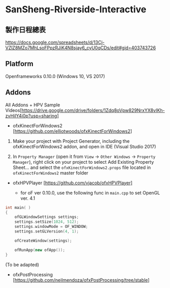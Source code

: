 # SanSheng-Riverside-Interactive

## 製作日程總表
https://docs.google.com/spreadsheets/d/13Cj-VZlZ8MZo7MhLsoFPpzRJiK4N8sjay6_cyU0qCDs/edit#gid=403743726

## Platform

Openframeworks 0.10.0 (Windows 10, VS 2017)

## Addons
All Addons + HPV Sample Videos[https://drive.google.com/drive/folders/1Zdq8oVpw829NrxYX8vIKh-zvHiIY4i0p?usp=sharing]

* ofxKinectForWindows2 [https://github.com/elliotwoods/ofxKinectForWindows2]

1. Make your project with Project Generator, including the ofxKinectForWindows2 addon, and open in IDE (Visual Studio 2017)

2. In `Property Manager` (open it from `View` -> `Other Windows` -> `Property Manager`), right click on your project to select Add Existing Property Sheet... and select the `ofxKinectForWindows2.props` file located in `ofxKinectForWindows2` master folder

* ofxHPVPlayer [https://github.com/vjacob/ofxHPVPlayer]

	- for oF ver 0.10.0, use the following func in `main.cpp` to set OpenGL ver. 4.1

```C++
int main( )
{
    ofGLWindowSettings settings;
    settings.setSize(1024, 512);
    settings.windowMode = OF_WINDOW;
    settings.setGLVersion(4, 1);

    ofCreateWindow(settings);

    ofRunApp(new ofApp());
}
```

(To be adapted)
* ofxPostProcessing [https://github.com/neilmendoza/ofxPostProcessing/tree/stable]

##
